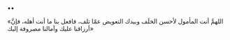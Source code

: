••

«اللهمَّ أنت المأمول لأحسن الخلَف وبيدك التعويض عمّا تلف، فافعل بنا ما أنت أهله، فإنَّ أرزاقنا عليك وآمالنا مصروفة إليك»